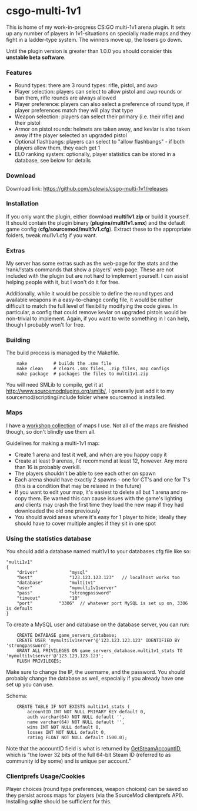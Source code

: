 csgo-multi-1v1
=======================================

This is home of my work-in-progress CS:GO multi-1v1 arena plugin. It sets up any number of players in 1v1-situations on specially made maps and they fight in a ladder-type system. The winners move up, the losers go down.

Until the plugin version is greater than 1.0.0 you should consider this **unstable beta software**.


### Features
- Round types: there are 3 round types: rifle, pistol, and awp
- Player selection: players can select to allow pistol and awp rounds or ban them, rifle rounds are always allowed
- Player preference: players can also select a preference of round type, if player preferences match they will play that type
- Weapon selection: players can select their primary (i.e. their rifle) and their pistol
- Armor on pistol rounds: helmets are taken away, and kevlar is also taken away if the player selected an upgraded pistol
- Optional flashbangs: players can select to "allow flashbangs" - if both players allow them, they each get 1
- ELO ranking system: optionally, player statistics can be stored in a database, see below for details



### Download
Download link: https://github.com/splewis/csgo-multi-1v1/releases



### Installation
If you only want the plugin, either download **multi1v1.zip** or build it yourself.
It should contain the plugin binary (**plugins/multi1v1.smx**) and the default game config (**cfg/sourcemod/mult1v1.cfg**).
Extract these to the appropriate folders, tweak mul1v1.cfg if you want.

### Extras
My server has some extras such as the web-page for the stats and the !rank/!stats commands that show a players' web page. These are not included with the
plugin but are not hard to implement yourself. I can assist helping people with it, but I won't do it for free.

Additionally, while it would be possible to define the round types and available weapons in a easy-to-change config file, it would be rather difficult to match
the full level of flexibility modifying the code gives. In particular, a config that could remove kevlar on upgraded pistols would be non-trivial to implement.
Again, if you want to write something in I can help, though I probably won't for free.



### Building
The build process is managed by the Makefile.

		make          # builds the .smx file
		make clean    # clears .smx files, .zip files, map configs
		make package  # packages the files to multi1v1.zip

You will need SMLib to compile, get it at http://www.sourcemodplugins.org/smlib/,
I generally just add it to my sourcemod/scripting/include folder where sourcemod is installed.



### Maps
I have a [workshop collection](http://steamcommunity.com/sharedfiles/filedetails/?id=249376192) of maps I use. Not all of the maps are finished though, so don't blindly use them all.

Guidelines for making a multi-1v1 map:
- Create 1 arena and test it well, and when are you happy copy it
- Create at least 9 arenas, I'd recommend at least 12, however. Any more than 16 is probably overkill.
- The players shouldn't be able to see each other on spawn
- Each arena should have exactly 2 spawns - one for CT's and one for T's (this is a condition that may be relaxed in the future)
- If you want to edit your map, it's easiest to delete all but 1 arena and re-copy them. Be warned this can cause issues with the game's lighting and clients may crash the first time they load the new map if they had downloaded the old one previously
- You should avoid areas where it's easy for 1 player to hide; ideally they should have to cover multiple angles if they sit in one spot



### Using the statistics database

You should add a database named mult1v1 to your databases.cfg file like so:

	"multi1v1"
	{
		"driver"			"mysql"
		"host"				"123.123.123.123"	// localhost works too
		"database"			"multi1v1"
		"user"				"mymulti1v1server"
		"pass"				"strongpassword"
		"timeout"			"10"
		"port"			"3306"	// whatever port MySQL is set up on, 3306 is default
	}

To create a MySQL user and database on the database server, you can run:

		CREATE DATABASE game_servers_database;
		CREATE USER 'mymulti1v1server'@'123.123.123.123' IDENTIFIED BY 'strongpassword';
		GRANT ALL PRIVILEGES ON game_servers_database.multi1v1_stats TO 'mymulti1v1server'@'123.123.123.123';
		FLUSH PRIVILEGES;

Make sure to change the IP, the username, and the password. You should probably change the database as well, especially if you already have one set up you can use.

Schema:

		CREATE TABLE IF NOT EXISTS multi1v1_stats (
			accountID INT NOT NULL PRIMARY KEY default 0,
			auth varchar(64) NOT NULL default '',
			name varchar(64) NOT NULL default '',
			wins INT NOT NULL default 0,
			losses INT NOT NULL default 0,
			rating FLOAT NOT NULL default 1500.0);


Note that the accountID field is what is returned by [GetSteamAccountID](https://wiki.alliedmods.net/SourceMod_1.5.0_API_Changes#Clients), which is "the lower 32 bits of the full 64-bit Steam ID (referred to as community id by some) and is unique per account."



### Clientprefs Usage/Cookies

Player choices (round type preferences, weapon choices) can be saved so they persist across maps for players (via the SourceMod clientprefs API).
Installing sqlite should be sufficient for this.

